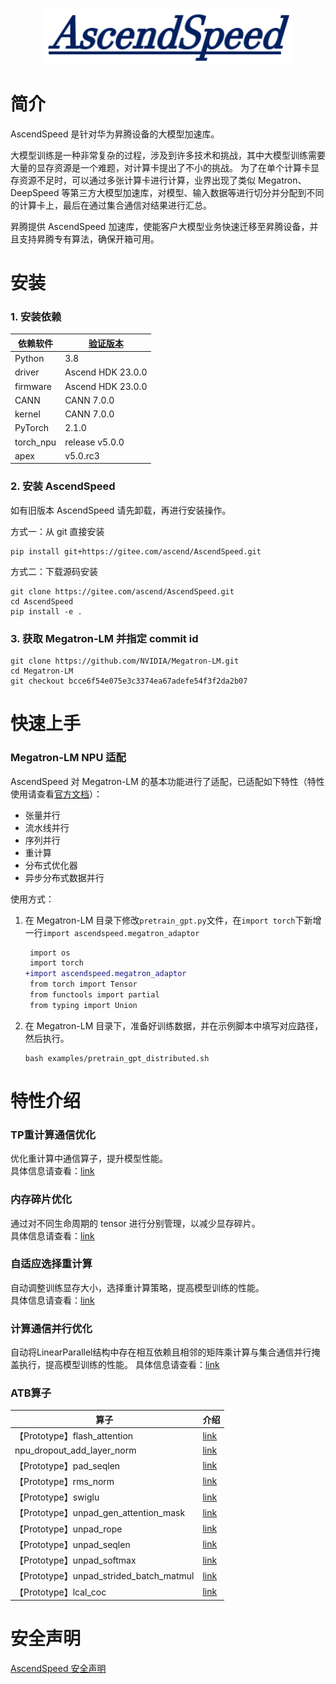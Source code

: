 <p align="center"> <img src="sources/images/logo.png" height="90px" width="400px"></p>

# 简介

AscendSpeed 是针对华为昇腾设备的大模型加速库。

大模型训练是一种非常复杂的过程，涉及到许多技术和挑战，其中大模型训练需要大量的显存资源是一个难题，对计算卡提出了不小的挑战。
为了在单个计算卡显存资源不足时，可以通过多张计算卡进行计算，业界出现了类似 Megatron、DeepSpeed 等第三方大模型加速库，对模型、输入数据等进行切分并分配到不同的计算卡上，最后在通过集合通信对结果进行汇总。

昇腾提供 AscendSpeed 加速库，使能客户大模型业务快速迁移至昇腾设备，并且支持昇腾专有算法，确保开箱可用。

# 安装

### 1. 安装依赖

| 依赖软件      | [验证版本](https://www.hiascend.com/zh/) |
|-----------|--------------------------------------|
| Python    | 3.8                                  |
| driver    | Ascend HDK 23.0.0                    |
| firmware  | Ascend HDK 23.0.0                    |
| CANN      | CANN 7.0.0                           |
| kernel    | CANN 7.0.0                           |
| PyTorch   | 2.1.0                                |
| torch_npu | release v5.0.0                       |
| apex      | v5.0.rc3                             |

### 2. 安装 AscendSpeed

如有旧版本 AscendSpeed 请先卸载，再进行安装操作。

方式一：从 git 直接安装

 ```shell
 pip install git+https://gitee.com/ascend/AscendSpeed.git
 ```

方式二：下载源码安装

 ```shell
 git clone https://gitee.com/ascend/AscendSpeed.git
 cd AscendSpeed
 pip install -e .
 ```

### 3. 获取 Megatron-LM 并指定 commit id

 ```shell
 git clone https://github.com/NVIDIA/Megatron-LM.git
 cd Megatron-LM
 git checkout bcce6f54e075e3c3374ea67adefe54f3f2da2b07
 ```

# 快速上手

### Megatron-LM NPU 适配

AscendSpeed 对 Megatron-LM
的基本功能进行了适配，已适配如下特性（特性使用请查看[官方文档](https://github.com/NVIDIA/Megatron-LM)）：

- 张量并行
- 流水线并行
- 序列并行
- 重计算
- 分布式优化器
- 异步分布式数据并行

使用方式：

1. 在 Megatron-LM 目录下修改`pretrain_gpt.py`文件，在`import torch`下新增一行`import ascendspeed.megatron_adaptor`

    ```diff
     import os
     import torch
    +import ascendspeed.megatron_adaptor
     from torch import Tensor
     from functools import partial
     from typing import Union
    ```

2. 在 Megatron-LM 目录下，准备好训练数据，并在示例脚本中填写对应路径，然后执行。
    ```shell
    bash examples/pretrain_gpt_distributed.sh
    ```

# 特性介绍

### TP重计算通信优化

优化重计算中通信算子，提升模型性能。  
具体信息请查看：[link](docs/features/recomputation-communication.md)

### 内存碎片优化

通过对不同生命周期的 tensor 进行分别管理，以减少显存碎片。  
具体信息请查看：[link](docs/features/memory-fragmentation.md)

### 自适应选择重计算

自动调整训练显存大小，选择重计算策略，提高模型训练的性能。  
具体信息请查看：[link](docs/features/adaptive-recompute.md)

### 计算通信并行优化
自动将LinearParallel结构中存在相互依赖且相邻的矩阵乘计算与集合通信并行掩盖执行，提高模型训练的性能。
具体信息请查看：[link](docs/features/communication-over-computation.md)

### ATB算子

| 算子                         | 介绍                                             |
|----------------------------|------------------------------------------------|
| 【Prototype】flash_attention | [link](docs/ops/flash_attention.md)            |
| npu_dropout_add_layer_norm | [link](docs/ops/npu_dropout_add_layer_norm.md) |
| 【Prototype】pad_seqlen                 | [link](docs/ops/pad_seqlen.md)                 |
| 【Prototype】rms_norm                   | [link](docs/ops/rms_norm.md)                   |
| 【Prototype】swiglu                     | [link](docs/ops/swiglu.md)                     |
| 【Prototype】unpad_gen_attention_mask   | [link](docs/ops/unpad_gen_attention_mask.md)   |
| 【Prototype】unpad_rope                 | [link](docs/ops/unpad_rope.md)                 |
| 【Prototype】unpad_seqlen               | [link](docs/ops/unpad_seqlen.md)               |
| 【Prototype】unpad_softmax              | [link](docs/ops/unpad_softmax.md)              |
| 【Prototype】unpad_strided_batch_matmul | [link](docs/ops/unpad_strided_batch_matmul.md) |
| 【Prototype】lcal_coc                   | [link](docs/ops/lcal_coc.md)                   |

# 安全声明

[AscendSpeed 安全声明](SECURITYNOTE.md)